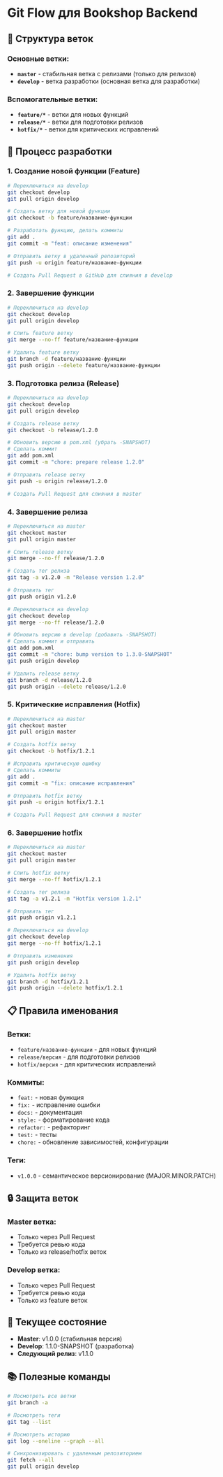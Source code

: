 # Git Flow для Bookshop Backend

## 🌳 Структура веток

### Основные ветки:
- **`master`** - стабильная ветка с релизами (только для релизов)
- **`develop`** - ветка разработки (основная ветка для разработки)

### Вспомогательные ветки:
- **`feature/*`** - ветки для новых функций
- **`release/*`** - ветки для подготовки релизов
- **`hotfix/*`** - ветки для критических исправлений

## 🚀 Процесс разработки

### 1. Создание новой функции (Feature)

```bash
# Переключиться на develop
git checkout develop
git pull origin develop

# Создать ветку для новой функции
git checkout -b feature/название-функции

# Разработать функцию, делать коммиты
git add .
git commit -m "feat: описание изменения"

# Отправить ветку в удаленный репозиторий
git push -u origin feature/название-функции

# Создать Pull Request в GitHub для слияния в develop
```

### 2. Завершение функции

```bash
# Переключиться на develop
git checkout develop
git pull origin develop

# Слить feature ветку
git merge --no-ff feature/название-функции

# Удалить feature ветку
git branch -d feature/название-функции
git push origin --delete feature/название-функции
```

### 3. Подготовка релиза (Release)

```bash
# Переключиться на develop
git checkout develop
git pull origin develop

# Создать release ветку
git checkout -b release/1.2.0

# Обновить версию в pom.xml (убрать -SNAPSHOT)
# Сделать коммит
git add pom.xml
git commit -m "chore: prepare release 1.2.0"

# Отправить release ветку
git push -u origin release/1.2.0

# Создать Pull Request для слияния в master
```

### 4. Завершение релиза

```bash
# Переключиться на master
git checkout master
git pull origin master

# Слить release ветку
git merge --no-ff release/1.2.0

# Создать тег релиза
git tag -a v1.2.0 -m "Release version 1.2.0"

# Отправить тег
git push origin v1.2.0

# Переключиться на develop
git checkout develop
git merge --no-ff release/1.2.0

# Обновить версию в develop (добавить -SNAPSHOT)
# Сделать коммит и отправить
git add pom.xml
git commit -m "chore: bump version to 1.3.0-SNAPSHOT"
git push origin develop

# Удалить release ветку
git branch -d release/1.2.0
git push origin --delete release/1.2.0
```

### 5. Критические исправления (Hotfix)

```bash
# Переключиться на master
git checkout master
git pull origin master

# Создать hotfix ветку
git checkout -b hotfix/1.2.1

# Исправить критическую ошибку
# Сделать коммиты
git add .
git commit -m "fix: описание исправления"

# Отправить hotfix ветку
git push -u origin hotfix/1.2.1

# Создать Pull Request для слияния в master
```

### 6. Завершение hotfix

```bash
# Переключиться на master
git checkout master
git pull origin master

# Слить hotfix ветку
git merge --no-ff hotfix/1.2.1

# Создать тег релиза
git tag -a v1.2.1 -m "Hotfix version 1.2.1"

# Отправить тег
git push origin v1.2.1

# Переключиться на develop
git checkout develop
git merge --no-ff hotfix/1.2.1

# Отправить изменения
git push origin develop

# Удалить hotfix ветку
git branch -d hotfix/1.2.1
git push origin --delete hotfix/1.2.1
```

## 📋 Правила именования

### Ветки:
- `feature/название-функции` - для новых функций
- `release/версия` - для подготовки релизов
- `hotfix/версия` - для критических исправлений

### Коммиты:
- `feat:` - новая функция
- `fix:` - исправление ошибки
- `docs:` - документация
- `style:` - форматирование кода
- `refactor:` - рефакторинг
- `test:` - тесты
- `chore:` - обновление зависимостей, конфигурации

### Теги:
- `v1.0.0` - семантическое версионирование (MAJOR.MINOR.PATCH)

## 🔒 Защита веток

### Master ветка:
- Только через Pull Request
- Требуется ревью кода
- Только из release/hotfix веток

### Develop ветка:
- Только через Pull Request
- Требуется ревью кода
- Только из feature веток

## 🎯 Текущее состояние

- **Master**: v1.0.0 (стабильная версия)
- **Develop**: 1.1.0-SNAPSHOT (разработка)
- **Следующий релиз**: v1.1.0

## 📚 Полезные команды

```bash
# Посмотреть все ветки
git branch -a

# Посмотреть теги
git tag --list

# Посмотреть историю
git log --oneline --graph --all

# Синхронизировать с удаленным репозиторием
git fetch --all
git pull origin develop
```
